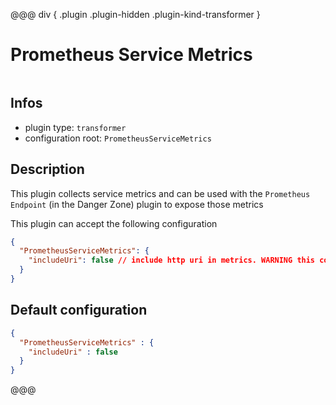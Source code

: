 
@@@ div { .plugin .plugin-hidden .plugin-kind-transformer }

# Prometheus Service Metrics

<img class="plugin-logo plugin-hidden" src=""></img>

## Infos

* plugin type: `transformer`
* configuration root: `PrometheusServiceMetrics`

## Description

This plugin collects service metrics and can be used with the `Prometheus Endpoint` (in the Danger Zone) plugin to expose those metrics

This plugin can accept the following configuration

```json
{
  "PrometheusServiceMetrics": {
    "includeUri": false // include http uri in metrics. WARNING this could impliess performance issues, use at your own risks
  }
}
```



## Default configuration

```json
{
  "PrometheusServiceMetrics" : {
    "includeUri" : false
  }
}
```





@@@


